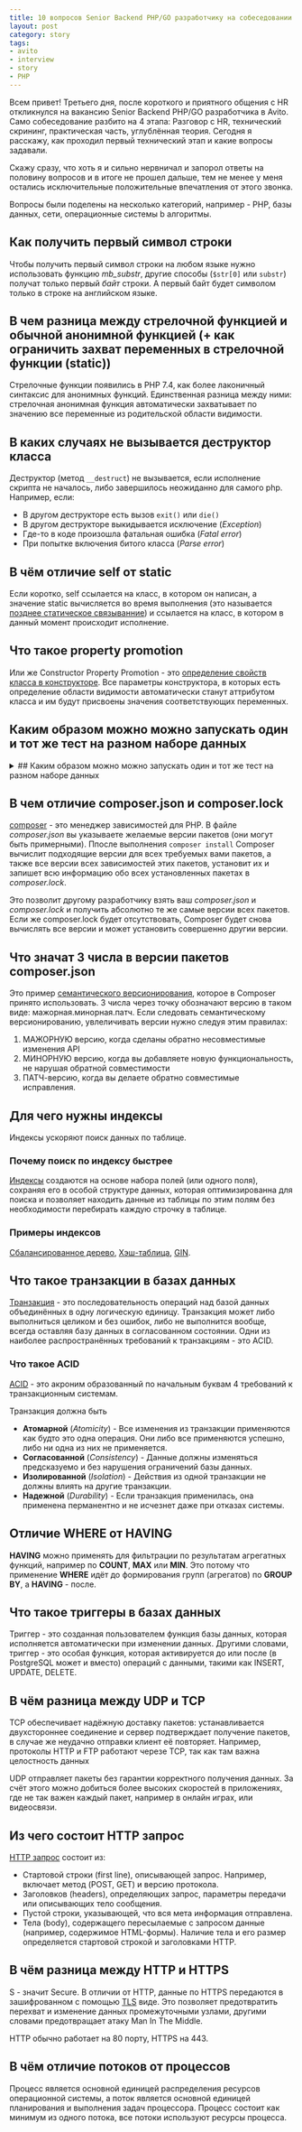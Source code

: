 ```yaml
---
title: 10 вопросов Senior Backend PHP/GO разработчику на собеседовании в Avito.
layout: post
category: story
tags:
- avito
- interview
- story
- PHP
---
```


Всем привет! Третьего дня, после короткого и приятного общения с HR откликнулся на вакансию Senior Backend PHP/GO разработчика в Avito. Само собеседование разбито на 4 этапа: Разговор с HR, технический скрининг, практическая часть, углублённая теория.
Сегодня я расскажу, как проходил первый технический этап и какие вопросы задавали.

Скажу сразу, что хоть я и сильно нервничал и запорол ответы на половину вопросов и в итоге не прошел дальше, тем не менее у меня остались исключительные положительные впечатления от этого звонка.

Вопросы были поделены на несколько категорий, например - PHP, базы данных, сети, операционные системы b алгоритмы.

## Как получить первый символ строки
Чтобы получить первый символ строки на любом языке нужно использовать функцию *mb_substr*, другие способы (`$str[0]` или `substr`) получат только первый *байт* строки. А первый байт будет символом только в строке на английском языке.

## В чем разница между стрелочной функцией и обычной анонимной функцией (+ как ограничить захват переменных в стрелочной функции (static))
Стрелочные функции появились в PHP 7.4, как более лаконичный синтаксис для анонимных функций.
Единственная разница между ними: стрелочная анонимная функция автоматически захватывает по значению все переменные из родительской области видимости.

## В каких случаях не вызывается деструктор класса
Деструктор (метод `__destruct`) не вызывается, если исполнение скрипта не началось, либо завершилось неожиданно для самого php. Например, если:
- В другом деструкторе есть вызов `exit()` или `die()`
- В другом деструкторе выкидывается исключение (*Exception*)
- Где-то в коде произошла фатальная ошибка (*Fatal error*)
- При попытке включения битого класса (*Parse error*)

## В чём отличие self от static
Если коротко, self ссылается на класс, в котором он написан, а значение static вычисляется во время выполнения (это называется [позднее статическое связыванние](https://www.php.net/manual/ru/language.oop5.late-static-bindings.php)) и ссылается на класс, в котором в данный момент происходит исполнение.

## Что такое property promotion
Или же Constructor Property Promotion - это [определение свойств класса в конструкторе](https://www.php.net/manual/ru/language.oop5.decon.php#language.oop5.decon.constructor.promotion). Все параметры конструктора, в которых есть определение области видимости автоматически станут аттрибутом класса и им будут присвоены значения соответствующих переменных.

## Каким образом можно можно запускать один и тот же тест на разном наборе данных
<details>
  <summary>## Каким образом можно можно запускать один и тот же тест на разном наборе данных</summary>
  <!-- have to be followed by an empty line! -->
В PHPUnit можно запускать один и тот же тест с разными данными с помощью data provider'а:
Специальная функция, которая возвращает массив массивов с аргументами теста. У этой функции должна быть аннотация `@dataProvider` и названием метода.
  <details>
    <summary>Например</summary>
    <!-- have to be followed by an empty line! -->
вместо такого теста

```php
public function testSomething()
{
    $data = [[1, 1, true], [1, 4, false]];
    foreach($data as $dataSet) {
       $this->assertEquals($dataSet[2], $dataSet[0] === $dataSet[1]);
    }
}
```

Напишем data provider - функция, которая вернём необходимые наборы данных и обозначим его в нашем тесте:
```php
/**
 * @dataProvider dataProviderForTest
 **/
public function testSomething(int $left, int $right, bool $expected)
{
     $this->assertEquals($expected, $left === $right);
}

public function dataProviderForTest()
{
    return [
      [1, 1, true],
      [1, 4, false]
    ];
}
```

И PHPunit запустит тест 2 раза и в случае ошибки покажет, на каком именно наборе данных она произошла.

  </details>
</details>

## В чем отличие composer.json и composer.lock
[composer](https://getcomposer.org/) - это менеджер зависимостей для PHP. В файле *composer.json* вы указываете желаемые версии пакетов (они могут быть примерными). Ппосле выполнения `composer install` Composer вычислит подходящие версии для всех требуемых вами пакетов, а также все версии всех зависимостей этих пакетов, установит их и запишет всю информацию обо всех установленных пакетах в *composer.lock*.

Это позволит другому разработчику взять ваш *composer.json* и *composer.lock* и получить абсолютно те же самые версии всех пакетов. Если же composer.lock будет отсутствовать, Composer будет снова вычислять все версии и может установить совершенно другии версии.

## Что значат 3 числа в версии пакетов composer.json
Это пример [семантического версионирования](https://semver.org/lang/ru/), которое в Composer принято использовать. 3 числа через точку обозначают версию в таком виде: мажорная.минорная.патч. Если следовать семантическому версионированию, увлеличивать версии нужно следуя этим правилах:

1. МАЖОРНУЮ версию, когда сделаны обратно несовместимые изменения API
2. МИНОРНУЮ версию, когда вы добавляете новую функциональность, не нарушая обратной совместимости
3. ПАТЧ-версию, когда вы делаете обратно совместимые исправления.

## Для чего нужны индексы
Индексы ускоряют поиск данных по таблице.

### Почему поиск по индексу быстрее
[Индексы](https://ru.wikipedia.org/wiki/%D0%98%D0%BD%D0%B4%D0%B5%D0%BA%D1%81_(%D0%B1%D0%B0%D0%B7%D1%8B_%D0%B4%D0%B0%D0%BD%D0%BD%D1%8B%D1%85)) создаются на основе набора полей (или одного поля), сохраняя его в особой структуре данных,
которая оптимизированна для поиска и позволяет находить данные из таблицы по этим полям без необходимости
перебирать каждую строчку в таблице.

### Примеры индексов
[Сбалансированное дерево](https://ru.wikipedia.org/wiki/B-%D0%B4%D0%B5%D1%80%D0%B5%D0%B2%D0%BE), [Хэш-таблица](https://ru.wikipedia.org/wiki/%D0%A5%D0%B5%D1%88-%D1%82%D0%B0%D0%B1%D0%BB%D0%B8%D1%86%D0%B0), [GIN](https://ru.wikipedia.org/wiki/GIN).

## Что такое транзакции в базах данных
[Транзакция](https://ru.wikipedia.org/wiki/%D0%A2%D1%80%D0%B0%D0%BD%D0%B7%D0%B0%D0%BA%D1%86%D0%B8%D1%8F_(%D0%B8%D0%BD%D1%84%D0%BE%D1%80%D0%BC%D0%B0%D1%82%D0%B8%D0%BA%D0%B0)) - это последовательность операций над базой данных объединённых в одну логическую единицу. Транзакция может либо выполниться целиком и без ошибок, либо не выполнится вообще, всегда оставляя базу данных в согласованном состоянии.
Одни из наиболее распространённых требований к транзакциям - это ACID.

### Что такое ACID
[ACID](https://ru.wikipedia.org/wiki/ACID) - это акроним образованный по начальным буквам 4 требований к транзакционным системам.

Транзакция должна быть
- **Атомарной** (*Atomicity*) - Все изменения из транзакции применяются как будто это одна операция. Они либо все применяются успешно, либо ни одна из них не применяется.
- **Согласованной** (*Consistency*) - Данные должны изменяться предсказуемо и без нарушения ограничений базы данных.
- **Изолированной** (*Isolation*) - Действия из одной транзакции не должны влиять на другие транзакции. 
- **Надежной** (*Durability*) - Если транзакция применилась, она применена перманентно и не исчезнет даже при отказах системы.

## Отличие WHERE от HAVING
**HAVING** можно применять для фильтрации по результатам агрегатных функций, например по **COUNT**, **MAX** или **MIN**.
Это потому что применение **WHERE** идёт до формирования групп (агрегатов) по **GROUP BY**, а **HAVING** - после.

## Что такое триггеры в базах данных
Триггер - это созданная пользователем функция базы данных, которая исполняется автоматически при изменении данных. 
Другими словами, триггер - это особая функция, которая активируется до или после (в PostgreSQL может и вместо)
операций с данными, такими как INSERT, UPDATE, DELETE.


## В чём разница между UDP и TCP
TCP обеспечивает надёжную доставку пакетов: устанавливается двухстороннее соединение и сервер подтверждает получение пакетов, в случае же неудачно отправки клиент её повторяет. Например, протоколы HTTP и FTP работают черезе TCP, так как там важна целостность данных

UDP отправляет пакеты без гарантии корректного получения данных. За счёт этого можно добиться более высоких скоростей в приложениях, где не так важен каждый пакет, например в онлайн играх, или видеосвязи.

## Из чего состоит HTTP запрос
[HTTP запрос](https://developer.mozilla.org/ru/docs/Web/HTTP/Messages) состоит из:
- Стартовой строки (first line), описывающей запрос. Например, включает метод (POST, GET) и версию протокола.
- Заголовков (headers), определяющих запрос, параметры передачи или описывающих тело сообщения.
- Пустой строки, указывающей, что вся мета информация отправлена.
- Тела (body), содержащего пересылаемые с запросом данные (например, содержимое HTML-формы). Наличие тела и его размер определяется стартовой строкой и заголовками HTTP.

## В чём разница между HTTP и HTTPS
S - значит Secure. В отличии от HTTP, данные по HTTPS передаются в зашифрованном с помощью [TLS](https://ru.wikipedia.org/wiki/TLS) виде. 
Это позволяет предотвратить перехват и изменение данных промежуточными узлами, другими словами предотвращает атаку Man In The Middle.

HTTP обычно работает на 80 порту, HTTPS на 443.

## В чём отличие потоков от процессов
Процесс является основной единицей распределения ресурсов операционной системы, а поток является основной единицей планирования и выполнения задач процессора.
Процесс состоит как минимум из одного потока, все потоки используют ресурсы процесса.